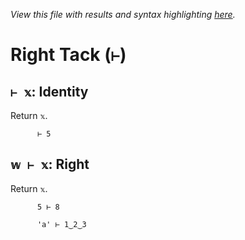 *View this file with results and syntax highlighting [here](https://mlochbaum.github.io/BQN/help/identity_right.html).*

# Right Tack (`⊢`)
    
## `⊢ 𝕩`: Identity
    
Return `𝕩`.
    
          ⊢ 5

    
    
## `𝕨 ⊢ 𝕩`: Right
    
Return `𝕩`.
    
          5 ⊢ 8

          'a' ⊢ 1‿2‿3

    
